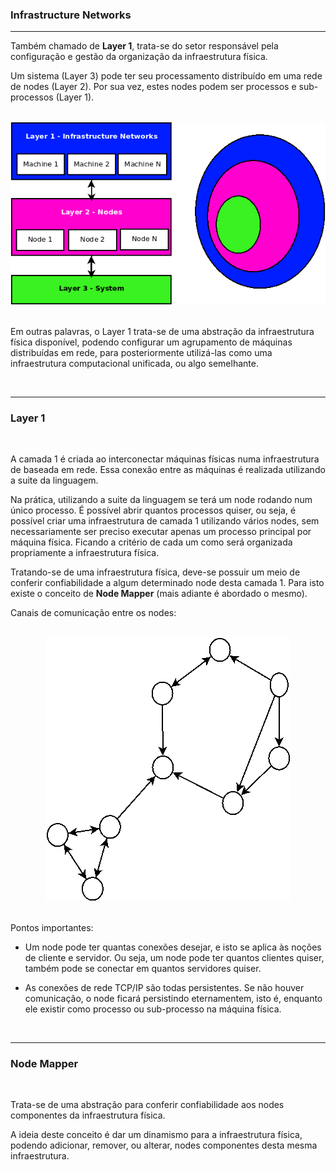 ### <b>Infrastructure Networks</b>

****

Também chamado de <b>Layer 1</b>, trata-se do setor responsável pela configuração e gestão da organização da infraestrutura física. 

Um sistema (Layer 3) pode ter seu processamento distribuído em uma rede de nodes (Layer 2). Por sua vez, estes nodes podem ser processos e sub-processos (Layer 1).

<p align="center" >
<br>
<img src="../0%20-%20extras/diagram/general-1.png" />
<br>
<br>
</p>

Em outras palavras, o Layer 1 trata-se de uma abstração da infraestrutura física disponível, podendo configurar um agrupamento de máquinas distribuídas em rede, para posteriormente utilizá-las como uma infraestrutura computacional unificada, ou algo semelhante.

<br>

****

### <b>Layer 1</b>

<br>

A camada 1 é criada ao interconectar máquinas físicas numa infraestrutura de baseada em rede. Essa conexão entre as máquinas é realizada utilizando a suite da linguagem.

Na prática, utilizando a suite da linguagem se terá um node rodando num único processo. É possível abrir quantos processos quiser, ou seja, é possível criar uma infraestrutura de camada 1 utilizando vários nodes, sem necessariamente ser preciso executar apenas um processo principal por máquina física. Ficando a critério de cada um como será organizada propriamente a infraestrutura física.

Tratando-se de uma infraestrutura física, deve-se possuir um meio de conferir confiabilidade a algum determinado node desta camada 1. Para isto existe o conceito de <b>Node Mapper</b> (mais adiante é abordado o mesmo).

Canais de comunicação entre os nodes:

<p align="center" >
<br>
<img src="../0%20-%20extras/diagram/general-3.png" />
<br>
<br>
</p>

Pontos importantes:

- Um node pode ter quantas conexões desejar, e isto se aplica às noções de cliente e servidor. Ou seja, um node pode ter quantos clientes quiser, também pode se conectar em quantos servidores quiser.

- As conexões de rede TCP/IP são todas persistentes. Se não houver comunicação, o node ficará persistindo eternamentem, isto é, enquanto ele existir como processo ou sub-processo na máquina física.

<br>

****

### <b>Node Mapper</b>

<br>

Trata-se de uma abstração para conferir confiabilidade aos nodes componentes da infraestrutura física.

A ideia deste conceito é dar um dinamismo para a infraestrutura física, podendo adicionar, remover, ou alterar, nodes componentes desta mesma infraestrutura.


<br>


